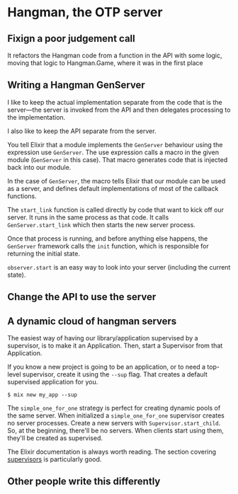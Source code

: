 # Hangman, the OTP server

## Fixign a poor judgement call

It refactors the Hangman code from a function in the API with some logic, moving that logic to Hangman.Game, where it was in the first place

## Writing a Hangman GenServer

I like to keep the actual implementation separate from the code that is the server—the server is invoked from the API and then delegates processing to the implementation.

I also like to keep the API separate from the server.

You tell Elixir that a module implements the `GenServer` behaviour using the expression use `GenServer`. The use expression calls a macro in the given module (`GenServer` in this case). That macro generates code that is injected back into our module.

In the case of `GenServer`, the macro tells Elixir that our module can be used as a server, and defines default implementations of most of the callback functions.

The `start_link` function is called directly by code that want to kick off our server. It runs in the same process as that code. It calls `GenServer.start_link` which then starts the new server process.

Once that process is running, and before anything else happens, the `GenServer` framework calls the `init` function, which is responsible for returning the initial state.

`observer.start` is an easy way to look into your server (including the current state).

## Change the API to use the server

## A dynamic cloud of hangman servers

The easiest way of having our library/application supervised by a supervisor, is to make it an Application. Then, start a Supervisor from that Application.

If you know a new project is going to be an application, or to need a top-level supervisor, create it using the `--sup` flag. That creates a default supervised application for you.

```
$ mix new my_app --sup
```

The `simple_one_for_one` strategy is perfect for creating dynamic pools of the same server. When initialized a `simple_one_for_one` supervisor creates no server processes. Create a new servers with `Supervisor.start_child`. So, at the beginning, there'll be no servers. When clients start using them, they'll be created as supervised.

The Elixir documentation is always worth reading. The section covering [supervisors](https://hexdocs.pm/elixir/Supervisor.html) is particularly good.

## Other people write this differently

